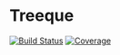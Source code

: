 # Treeque

[![Build Status](https://github.com/YelyzavetaV/Treeque.jl/actions/workflows/CI.yml/badge.svg?branch=main)](https://github.com/YelyzavetaV/Treeque.jl/actions/workflows/CI.yml?query=branch%3Amain)
[![Coverage](https://codecov.io/gh/YelyzavetaV/Treeque.jl/branch/main/graph/badge.svg)](https://codecov.io/gh/YelyzavetaV/Treeque.jl)

